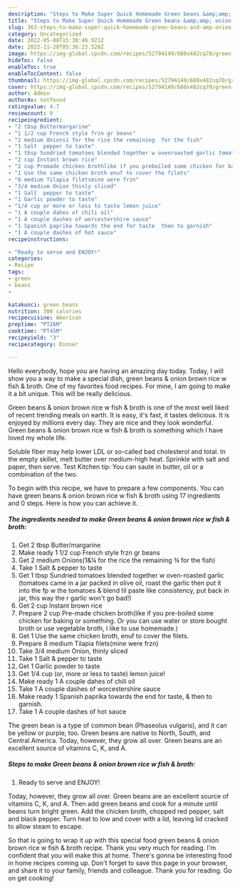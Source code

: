 ```yaml
---
description: "Steps to Make Super Quick Homemade Green beans &amp;amp; onion brown rice w fish &amp;amp; broth"
title: "Steps to Make Super Quick Homemade Green beans &amp;amp; onion brown rice w fish &amp;amp; broth"
slug: 363-steps-to-make-super-quick-homemade-green-beans-and-amp-onion-brown-rice-w-fish-and-amp-broth
category: Uncategorized
date: 2022-05-08T15:30:46.921Z
date: 2022-11-28T05:36:23.526Z
image: https://img-global.cpcdn.com/recipes/52794149/680x482cq70/green-beans-onion-brown-rice-w-fish-broth-recipe-main-photo.jpg
hideToc: false
enableToc: true
enableTocContent: false
thumbnail: https://img-global.cpcdn.com/recipes/52794149/680x482cq70/green-beans-onion-brown-rice-w-fish-broth-recipe-main-photo.jpg
cover: https://img-global.cpcdn.com/recipes/52794149/680x482cq70/green-beans-onion-brown-rice-w-fish-broth-recipe-main-photo.jpg
author: Admin
authorAv: notfound
ratingvalue: 4.7
reviewcount: 9
recipeingredient:
- "2 tbsp Buttermargarine"
- "1 1/2 cup French style frzn gr beans"
- "2 medium Onions1 for the rice the remaining  for the fish"
- "1 Salt  pepper to taste"
- "1 tbsp Sundried tomatoes blended together w ovenroasted garlic tomatoes came in a jar packed in olive oil roast the garlic then put it into the fp w the tomatoes  blend til paste like consistency put back in jar this way the r garlic wont go bad"
- "2 cup Instant brown rice"
- "2 cup Premade chicken brothlike if you preboiled some chicken for baking or something Or you can use water or store bought broth or use vegetable broth I like to use homemade"
- "1 Use the same chicken broth enuf to cover the filets"
- "8 medium Tilapia filetsmine were frzn"
- "3/4 medium Onion thinly sliced"
- "1 Salt  pepper to taste"
- "1 Garlic powder to taste"
- "1/4 cup or more or less to taste lemon juice"
- "1 A couple dahes of chili oil"
- "1 A couple dashes of worcestershire sauce"
- "1 Spanish paprika towards the end for taste  then to garnish"
- "1 A couple dashes of hot sauce"
recipeinstructions:

- "Ready to serve and ENJOY!"
categories:
- Recipe
tags:
- green
- beans
- 

katakunci: green beans  
nutrition: 300 calories
recipecuisine: American
preptime: "PT26M"
cooktime: "PT45M"
recipeyield: "3"
recipecategory: Dinner

---
```



Hello everybody, hope you are having an amazing day today. Today, I will show you a way to make a special dish, green beans &amp; onion brown rice w fish &amp; broth. One of my favorites food recipes. For mine, I am going to make it a bit unique. This will be really delicious.

Green beans &amp; onion brown rice w fish &amp; broth is one of the most well liked of recent trending meals on earth. It is easy, it's fast, it tastes delicious. It is enjoyed by millions every day. They are nice and they look wonderful. Green beans &amp; onion brown rice w fish &amp; broth is something which I have loved my whole life.

Soluble fiber may help lower LDL or so-called bad cholesterol and total. In the empty skillet, melt butter over medium-high heat. Sprinkle with salt and paper, then serve. Test Kitchen tip: You can saute in butter, oil or a combination of the two.


To begin with this recipe, we have to prepare a few components. You can have green beans &amp; onion brown rice w fish &amp; broth using 17 ingredients and 0 steps. Here is how you can achieve it.

<!--inarticleads1-->

##### The ingredients needed to make Green beans &amp; onion brown rice w fish &amp; broth:

1. Get 2 tbsp Butter/margarine
1. Make ready 1 1/2 cup French style frzn gr beans
1. Get 2 medium Onions(1&amp;¼ for the rice the remaining ¾ for the fish)
1. Take 1 Salt &amp; pepper to taste
1. Get 1 tbsp Sundried tomatoes blended together w oven-roasted garlic (tomatoes came in a jar packed in olive oil, roast the garlic then put it into the fp w the tomatoes &amp; blend til paste like consistency, put back in jar, this way the r garlic won&#39;t go bad!)
1. Get 2 cup Instant brown rice
1. Prepare 2 cup Pre-made chicken broth(like if you pre-boiled some chicken for baking or something. Or you can use water or store bought broth or use vegetable broth, I like to use homemade.)
1. Get 1 Use the same chicken broth, enuf to cover the filets.
1. Prepare 8 medium Tilapia filets(mine were frzn)
1. Take 3/4 medium Onion, thinly sliced
1. Take 1 Salt &amp; pepper to taste
1. Get 1 Garlic powder to taste
1. Get 1/4 cup (or, more or less to taste) lemon juice!
1. Make ready 1 A couple dahes of chili oil
1. Take 1 A couple dashes of worcestershire sauce
1. Make ready 1 Spanish paprika towards the end for taste, &amp; then to garnish.
1. Take 1 A couple dashes of hot sauce


The green bean is a type of common bean (Phaseolus vulgaris), and it can be yellow or purple, too. Green beans are native to North, South, and Central America. Today, however, they grow all over. Green beans are an excellent source of vitamins C, K, and A. 

<!--inarticleads2-->

##### Steps to make Green beans &amp; onion brown rice w fish &amp; broth:


1. Ready to serve and ENJOY!

Today, however, they grow all over. Green beans are an excellent source of vitamins C, K, and A. Then add green beans and cook for a minute until beans turn bright green. Add the chicken broth, chopped red pepper, salt and black pepper. Turn heat to low and cover with a lid, leaving lid cracked to allow steam to escape. 

So that is going to wrap it up with this special food green beans &amp; onion brown rice w fish &amp; broth recipe. Thank you very much for reading. I'm confident that you will make this at home. There's gonna be interesting food in home recipes coming up. Don't forget to save this page in your browser, and share it to your family, friends and colleague. Thank you for reading. Go on get cooking!
